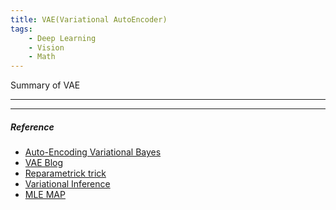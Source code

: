 ```yaml
---
title: VAE(Variational AutoEncoder)
tags:
    - Deep Learning
    - Vision
    - Math
---
```


Summary of VAE <br>

<!--more-->

---


---
##### Reference <br>

-   [Auto-Encoding Variational Bayes](https://arxiv.org/abs/1312.6114)<br>
-   [VAE Blog](https://deepinsight.tistory.com/127)<br>
-   [Reparametrick trick](https://hulk89.github.io/machine%20learning/2017/11/20/reparametrization-trick/)<br>
-   [Variational Inference](https://ratsgo.github.io/generative%20model/2017/12/19/vi/)<br>
-   [MLE MAP](https://hyeongminlee.github.io/post/bnn002_mle_map/)<br>
